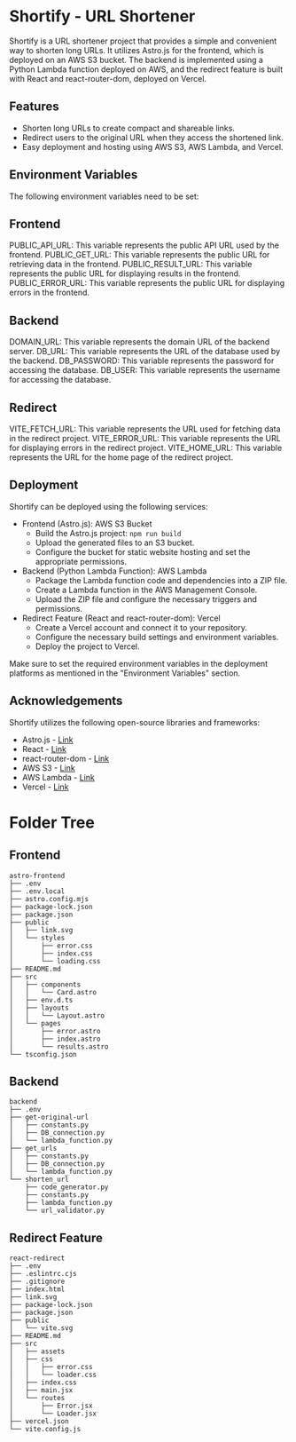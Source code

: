 # Shortify - URL Shortener

Shortify is a URL shortener project that provides a simple and convenient way to shorten long URLs. It utilizes Astro.js for the frontend, which is deployed on an AWS S3 bucket. The backend is implemented using a Python Lambda function deployed on AWS, and the redirect feature is built with React and react-router-dom, deployed on Vercel.

## Features

- Shorten long URLs to create compact and shareable links.
- Redirect users to the original URL when they access the shortened link.
- Easy deployment and hosting using AWS S3, AWS Lambda, and Vercel.

## Environment Variables

The following environment variables need to be set:

## Frontend
PUBLIC_API_URL: This variable represents the public API URL used by the frontend.
PUBLIC_GET_URL: This variable represents the public URL for retrieving data in the frontend.
PUBLIC_RESULT_URL: This variable represents the public URL for displaying results in the frontend.
PUBLIC_ERROR_URL: This variable represents the public URL for displaying errors in the frontend.

## Backend
DOMAIN_URL: This variable represents the domain URL of the backend server.
DB_URL: This variable represents the URL of the database used by the backend.
DB_PASSWORD: This variable represents the password for accessing the database.
DB_USER: This variable represents the username for accessing the database.

## Redirect
VITE_FETCH_URL: This variable represents the URL used for fetching data in the redirect project.
VITE_ERROR_URL: This variable represents the URL for displaying errors in the redirect project.
VITE_HOME_URL: This variable represents the URL for the home page of the redirect project.

## Deployment

Shortify can be deployed using the following services:

- Frontend (Astro.js): AWS S3 Bucket
  - Build the Astro.js project: `npm run build`
  - Upload the generated files to an S3 bucket.
  - Configure the bucket for static website hosting and set the appropriate permissions.
- Backend (Python Lambda Function): AWS Lambda
  - Package the Lambda function code and dependencies into a ZIP file.
  - Create a Lambda function in the AWS Management Console.
  - Upload the ZIP file and configure the necessary triggers and permissions.
- Redirect Feature (React and react-router-dom): Vercel
  - Create a Vercel account and connect it to your repository.
  - Configure the necessary build settings and environment variables.
  - Deploy the project to Vercel.

Make sure to set the required environment variables in the deployment platforms as mentioned in the "Environment Variables" section.

## Acknowledgements

Shortify utilizes the following open-source libraries and frameworks:

- Astro.js - [Link](https://astro.build)
- React - [Link](https://reactjs.org)
- react-router-dom - [Link](https://reactrouter.com)
- AWS S3 - [Link](https://aws.amazon.com/s3)
- AWS Lambda - [Link](https://aws.amazon.com/lambda)
- Vercel - [Link](https://vercel.com)

# Folder Tree

## Frontend
```
astro-frontend
├── .env
├── .env.local
├── astro.config.mjs
├── package-lock.json
├── package.json
├── public
│   ├── link.svg
│   └── styles
│       ├── error.css
│       ├── index.css
│       └── loading.css
├── README.md
├── src
│   ├── components
│   │   └── Card.astro
│   ├── env.d.ts
│   ├── layouts
│   │   └── Layout.astro
│   └── pages
│       ├── error.astro
│       ├── index.astro
│       └── results.astro
└── tsconfig.json
```

## Backend

```
backend
├── .env
├── get-original-url
│   ├── constants.py
│   ├── DB_connection.py
│   └── lambda_function.py
├── get_urls
│   ├── constants.py
│   ├── DB_connection.py
│   └── lambda_function.py
└── shorten_url
    ├── code_generator.py
    ├── constants.py
    ├── lambda_function.py
    └── url_validator.py
```

## Redirect Feature
```
react-redirect
├── .env
├── .eslintrc.cjs
├── .gitignore
├── index.html
├── link.svg
├── package-lock.json
├── package.json
├── public
│   └── vite.svg
├── README.md
├── src
│   ├── assets
│   ├── css
│   │   ├── error.css
│   │   └── loader.css
│   ├── index.css
│   ├── main.jsx
│   └── routes
│       ├── Error.jsx
│       └── Loader.jsx
├── vercel.json
└── vite.config.js
```

